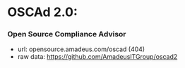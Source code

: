 # OSCAd 2.0:
### Open Source Compliance Advisor
* url: opensource.amadeus.com/oscad (404)
* raw data: https://github.com/AmadeusITGroup/oscad2
